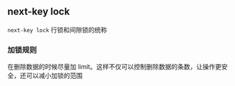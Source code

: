 ## next-key lock

`next-key lock` 行锁和间隙锁的统称

### 加锁规则

在删除数据的时候尽量加 limit。这样不仅可以控制删除数据的条数，让操作更安全，还可以减小加锁的范围
